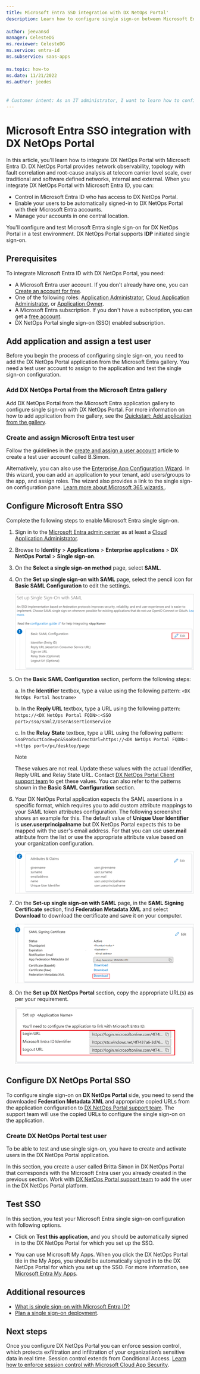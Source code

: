 ```yaml
---
title: Microsoft Entra SSO integration with DX NetOps Portal'
description: Learn how to configure single sign-on between Microsoft Entra ID and DX NetOps Portal.

author: jeevansd
manager: CelesteDG
ms.reviewer: CelesteDG
ms.service: entra-id
ms.subservice: saas-apps

ms.topic: how-to
ms.date: 11/21/2022
ms.author: jeedes


# Customer intent: As an IT administrator, I want to learn how to configure single sign-on between Microsoft Entra ID and DX NetOps Portal so that I can control who has access to DX NetOps Portal, enable automatic sign-in with Microsoft Entra accounts, and manage my accounts in one central location.
---
```


# Microsoft Entra SSO integration with DX NetOps Portal

In this article, you'll learn how to integrate DX NetOps Portal with Microsoft Entra ID. DX NetOps Portal provides network observability, topology with fault correlation and root-cause analysis at telecom carrier level scale, over traditional and software defined networks, internal and external. When you integrate DX NetOps Portal with Microsoft Entra ID, you can:

* Control in Microsoft Entra ID who has access to DX NetOps Portal.
* Enable your users to be automatically signed-in to DX NetOps Portal with their Microsoft Entra accounts.
* Manage your accounts in one central location.

You'll configure and test Microsoft Entra single sign-on for DX NetOps Portal in a test environment. DX NetOps Portal supports **IDP** initiated single sign-on.

## Prerequisites

To integrate Microsoft Entra ID with DX NetOps Portal, you need:

* A Microsoft Entra user account. If you don't already have one, you can [Create an account for free](https://azure.microsoft.com/free/?WT.mc_id=A261C142F).
* One of the following roles: [Application Administrator](/entra/identity/role-based-access-control/permissions-reference#application-administrator), [Cloud Application Administrator](/entra/identity/role-based-access-control/permissions-reference#cloud-application-administrator), or [Application Owner](/entra/fundamentals/users-default-permissions#owned-enterprise-applications).
* A Microsoft Entra subscription. If you don't have a subscription, you can get a [free account](https://azure.microsoft.com/free/).
* DX NetOps Portal single sign-on (SSO) enabled subscription.

## Add application and assign a test user

Before you begin the process of configuring single sign-on, you need to add the DX NetOps Portal application from the Microsoft Entra gallery. You need a test user account to assign to the application and test the single sign-on configuration.

<a name='add-dx-netops-portal-from-the-azure-ad-gallery'></a>

### Add DX NetOps Portal from the Microsoft Entra gallery

Add DX NetOps Portal from the Microsoft Entra application gallery to configure single sign-on with DX NetOps Portal. For more information on how to add application from the gallery, see the [Quickstart: Add application from the gallery](~/identity/enterprise-apps/add-application-portal.md).

<a name='create-and-assign-azure-ad-test-user'></a>

### Create and assign Microsoft Entra test user

Follow the guidelines in the [create and assign a user account](~/identity/enterprise-apps/add-application-portal-assign-users.md) article to create a test user account called B.Simon.

Alternatively, you can also use the [Enterprise App Configuration Wizard](https://portal.office.com/AdminPortal/home?Q=Docs#/azureadappintegration). In this wizard, you can add an application to your tenant, add users/groups to the app, and assign roles. The wizard also provides a link to the single sign-on configuration pane. [Learn more about Microsoft 365 wizards.](/microsoft-365/admin/misc/azure-ad-setup-guides). 

<a name='configure-azure-ad-sso'></a>

## Configure Microsoft Entra SSO

Complete the following steps to enable Microsoft Entra single sign-on.

1. Sign in to the [Microsoft Entra admin center](https://entra.microsoft.com) as at least a [Cloud Application Administrator](~/identity/role-based-access-control/permissions-reference.md#cloud-application-administrator).
1. Browse to **Identity** > **Applications** > **Enterprise applications** > **DX NetOps Portal** > **Single sign-on**.
1. On the **Select a single sign-on method** page, select **SAML**.
1. On the **Set up single sign-on with SAML** page, select the pencil icon for **Basic SAML Configuration** to edit the settings.

   ![Screenshot shows to edit Basic SAML Configuration.](common/edit-urls.png "Basic Configuration")

1. On the **Basic SAML Configuration** section, perform the following steps:

    a. In the **Identifier** textbox, type a value using the following pattern:
    `<DX NetOps Portal hostname>`

    b. In the **Reply URL** textbox, type a URL using the following pattern:
    `https://<DX NetOps Portal FQDN>:<SSO port>/sso/saml2/UserAssertionService`

    c. In the **Relay State** textbox, type a URL using the following pattern:
    `SsoProductCode=pc&SsoRedirectUrl=https://<DX NetOps Portal FQDN>:<https port>/pc/desktop/page`

	> [!NOTE]
	> These values are not real. Update these values with the actual Identifier, Reply URL and Relay State URL. Contact [DX NetOps Portal Client support team](https://support.broadcom.com/web/ecx/contact-support) to get these values. You can also refer to the patterns shown in the **Basic SAML Configuration** section.

1. Your DX NetOps Portal application expects the SAML assertions in a specific format, which requires you to add custom attribute mappings to your SAML token attributes configuration. The following screenshot shows an example for this. The default value of **Unique User Identifier** is **user.userprincipalname** but DX NetOps Portal expects this to be mapped with the user's email address. For that you can use **user.mail** attribute from the list or use the appropriate attribute value based on your organization configuration.

    ![Screenshot shows the image of attributes configuration.](common/default-attributes.png "Attributes")

1. On the **Set-up single sign-on with SAML** page, in the **SAML Signing Certificate** section,  find **Federation Metadata XML** and select **Download** to download the certificate and save it on your computer.

	![Screenshot shows the Certificate download link.](common/metadataxml.png "Certificate")

1. On the **Set up DX NetOps Portal** section, copy the appropriate URL(s) as per your requirement.

	![Screenshot shows to copy configuration appropriate URL.](common/copy-configuration-urls.png "Metadata")

## Configure DX NetOps Portal SSO

To configure single sign-on on **DX NetOps Portal** side, you need to send the downloaded **Federation Metadata XML** and appropriate copied URLs from the application configuration to [DX NetOps Portal support team](https://support.broadcom.com/web/ecx/contact-support). The support team will use the copied URLs to configure the single sign-on on the application.

### Create DX NetOps Portal test user

To be able to test and use single sign-on, you have to create and activate users in the DX NetOps Portal application.

In this section, you create a user called Britta Simon in DX NetOps Portal that corresponds with the Microsoft Entra user you already created in the previous section. Work with [DX NetOps Portal support team](https://support.broadcom.com/web/ecx/contact-support) to add the user in the DX NetOps Portal platform.

## Test SSO 

In this section, you test your Microsoft Entra single sign-on configuration with following options.

* Click on **Test this application**, and you should be automatically signed in to the DX NetOps Portal for which you set up the SSO.

* You can use Microsoft My Apps. When you click the DX NetOps Portal tile in the My Apps, you should be automatically signed in to the DX NetOps Portal for which you set up the SSO. For more information, see [Microsoft Entra My Apps](/azure/active-directory/manage-apps/end-user-experiences#azure-ad-my-apps).

## Additional resources

* [What is single sign-on with Microsoft Entra ID?](~/identity/enterprise-apps/what-is-single-sign-on.md)
* [Plan a single sign-on deployment](~/identity/enterprise-apps/plan-sso-deployment.md).

## Next steps

Once you configure DX NetOps Portal you can enforce session control, which protects exfiltration and infiltration of your organization’s sensitive data in real time. Session control extends from Conditional Access. [Learn how to enforce session control with Microsoft Cloud App Security](/cloud-app-security/proxy-deployment-aad).
